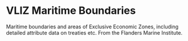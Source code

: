 # VLIZ Maritime Boundaries

Maritime boundaries and areas of Exclusive Economic Zones, including detailed attribute data on treaties etc. From the Flanders Marine Institute.

